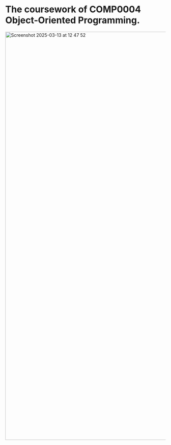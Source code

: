 # The coursework of COMP0004 Object-Oriented Programming.
<img width="1277" alt="Screenshot 2025-03-13 at 12 47 52" src="https://github.com/user-attachments/assets/9406f223-a0ed-4b74-add8-da7a19c42acc" />
